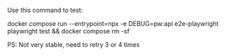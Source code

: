 Use this command to test:

docker compose run --entrypoint=npx -e DEBUG=pw:api e2e-playwright playwright test && docker compose rm -sf

PS: Not very stable, need to retry 3 or 4 times
